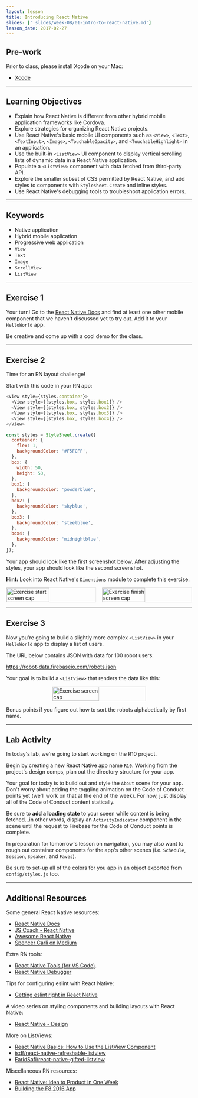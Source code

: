 ```yaml
---
layout: lesson
title: Introducing React Native
slides: ['_slides/week-08/01-intro-to-react-native.md']
lesson_date: 2017-02-27
---
```


## Pre-work

Prior to class, please install Xcode on your Mac:

- [Xcode](https://developer.apple.com/xcode/)

---

## Learning Objectives

- Explain how React Native is different from other hybrid mobile application frameworks like Cordova.
- Explore strategies for organizing React Native projects.
- Use React Native's basic mobile UI components such as `<View>`, `<Text>`, `<TextInput>`, `<Image>`, `<TouchableOpacity>`, and `<TouchableHighlight>` in an application.
- Use the built-in `<ListView>` UI component to display vertical scrolling lists of dynamic data in a React Native application.
- Populate a `<ListView>` component with data fetched from third-party API.
- Explore the smaller subset of CSS permitted by React Native, and add styles to components with `Stylesheet.Create` and inline styles.
- Use React Native's debugging tools to troubleshoot application errors.

---

## Keywords

- Native application
- Hybrid mobile application
- Progressive web application
- `View`
- `Text`
- `Image`
- `ScrollView`
- `ListView`

---

## Exercise 1

Your turn! Go to the [React Native Docs](https://facebook.github.io/react-native/docs/getting-started.html) and find at least one other mobile component that we haven't discussed yet to try out. Add it to your `HelloWorld` app.

Be creative and come up with a cool demo for the class.

---

## Exercise 2

Time for an RN layout challenge!

Start with this code in your RN app:

```js
<View style={styles.container}>
  <View style={[styles.box, styles.box1]} />
  <View style={[styles.box, styles.box2]} />
  <View style={[styles.box, styles.box3]} />
  <View style={[styles.box, styles.box4]} />
</View>
```

```js
const styles = StyleSheet.create({
  container: {
    flex: 1,
    backgroundColor: '#F5FCFF',
  },
  box: {
    width: 50, 
    height: 50,
  },
  box1: {
    backgroundColor: 'powderblue',
  },
  box2: {
    backgroundColor: 'skyblue',
  },
  box3: {
    backgroundColor: 'steelblue',
  },
  box4: {
    backgroundColor: 'midnightblue',
  },
});
```

Your app should look like the first screenshot below. After adjusting the styles, your app should look like the second screenshot.

**Hint:** Look into React Native's `Dimensions` module to complete this exercise. 

<p style="display: flex; justify-content: space-between;" }>
  <img src="/public/exercises/rn1-e2-start.png" alt="Exercise start screen cap" style="width: 48%; height: 48%; border: 1px solid #e2e2e2;"/>
  <img src="/public/exercises/rn1-e2-finish.png" alt="Exercise finish screen cap" style="width: 48%; height: 48%; border: 1px solid #e2e2e2;"/>
</p>

---

## Exercise 3

Now you're going to build a slightly more complex `<ListView>` in your `HelloWorld` app to display a list of users.

The URL below contains JSON with data for 100 robot users:

https://robot-data.firebaseio.com/robots.json

Your goal is to build a `<ListView>` that renders the data like this:

<p style="display: flex; justify-content: center;" }>
  <img src="/public/exercises/rn1-e3.png" alt="Exercise screen cap" style="width: 50%; height: 50%;border: 1px solid #e2e2e2;"/>
</p>

Bonus points if you figure out how to sort the robots alphabetically by first name.

---

## Lab Activity

In today's lab, we're going to start working on the R10 project.

Begin by creating a new React Native app name `R10`. Working from the project's design comps, plan out the directory structure for your app.

Your goal for today is to build out and style the `About` scene for your app. Don't worry about adding the toggling animation on the Code of Conduct points yet (we'll work on that at the end of the week). For now, just display all of the Code of Conduct content statically.

Be sure to **add a loading state** to your sceen while content is being fetched...in other words, display an `ActivityIndicator` component in the scene until the request to Firebase for the Code of Conduct points is complete.

In preparation for tomorrow's lesson on navigation, you may also want to rough out container components for the app's other scenes (i.e. `Schedule`, `Session`, `Speaker`, and `Faves`).

Be sure to set-up all of the colors for you app in an object exported from `config/styles.js` too.

---

## Additional Resources

Some general React Native resources:

- [React Native Docs](https://facebook.github.io/react-native/docs/getting-started.html)
- [JS Coach - React Native](https://js.coach/react-native)
- [Awesome React Native](https://github.com/jondot/awesome-react-native)
- [Spencer Carli on Medium](https://medium.com/@spencer_carli)

Extra RN tools:

- [React Native Tools (for VS Code)](https://github.com/Microsoft/vscode-react-native).
- [React Native Debugger](https://github.com/jhen0409/react-native-debugger)

Tips for configuring eslint with React Native:

- [Getting eslint right in React Native](https://medium.com/the-react-native-log/getting-eslint-right-in-react-native-bd27524cc77b#.g7alsqenx)

A video series on styling components and building layouts with React Native:

- [React Native - Design](https://www.youtube.com/playlist?list=PL7D-0n1z1EbhkundIsOBaN_mlLvV4_hyO)

More on ListViews:

- [React Native Basics: How to Use the ListView Component](https://medium.com/differential/react-native-basics-how-to-use-the-listview-component-a0ec44cf1fe8#.asxki5zib)
- [jsdf/react-native-refreshable-listview](https://github.com/jsdf/react-native-refreshable-listview)
- [FaridSafi/react-native-gifted-listview](https://github.com/FaridSafi/react-native-gifted-listview)

Miscellaneous RN resources:

- [React Native: Idea to Product in One Week](https://medium.com/adjust-creative/prototyping-with-react-native-an-idea-to-production-in-one-week-3a6b4f474897#.ysexqnc13)
- [Building the F8 2016 App](http://makeitopen.com/tutorials/building-the-f8-app/planning/)
